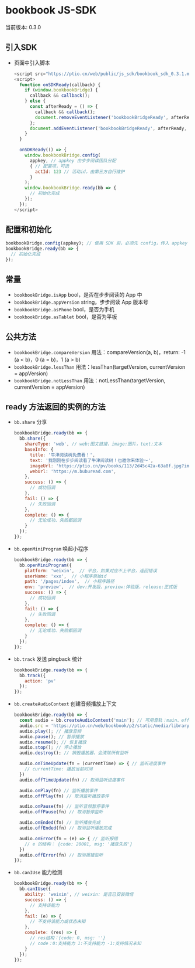 bookbook JS-SDK
===========================

当前版本: 0.3.0

## 引入SDK

* 页面中引入脚本

  ```js
  <script src="https://ptio.cn/web/public/js_sdk/bookbook_sdk_0.3.1.min.js"></script>
  <script>
    function onSDKReady(callback) {
      if (window.bookbookBridge) {
        callback && callback();
      } else {
        const afterReady = () => {
          callback && callback();
          document.removeEventListener('bookbookBridgeReady', afterReady, false);
        };
        document.addEventListener('bookbookBridgeReady', afterReady, false);
      }
    }

    onSDKReady(() => {
      window.bookbookBridge.config(
        appkey, // appkey 由步步阅读团队分配
        { // 配置项，可选
          actId: 123 // 活动id，由第三方自行维护
        }
      );
      window.bookbookBridge.ready(bb => {
        // 初始化完成
      });
    });
  </script>
  ```


## 配置和初始化

```js
bookbookBridge.config(appkey); // 使用 SDK 前，必须先 config，传入 appkey
bookbookBridge.ready(bb => {
  // 初始化完成
});
```

## 常量

* `bookbookBridge.isApp` bool，是否在步步阅读的 App 中
* `bookbookBridge.appVersion` string，步步阅读 App 版本号
* `bookbookBridge.asPhone` bool，是否为手机
* `bookbookBridge.asTablet` bool，是否为平板

## 公共方法

* `bookbookBridge.compareVersion` 用法：compareVersion(a, b)，return: -1 (a < b)，0 (a = b)，1 (a > b)
* `bookbookBridge.lessThan` 用法：lessThan(targetVersion, currentVersion = appVersion)
* `bookbookBridge.notLessThan` 用法：notLessThan(targetVersion, currentVersion = appVersion)

## ready 方法返回的实例的方法

* `bb.share` 分享

  ```js
  bookbookBridge.ready(bb => {
    bb.share({
      shareType: 'web', // web:图文链接，image:图片，text:文本
      baseInfo: {
        title: '牛津阅读树免费看！',
        text: '我刚刚在步步阅读看了牛津阅读树！也邀你来体验～',
        imageUrl: 'https://ptio.cn/pv/books/113/2d45c42a-63a8f.jpg?imageMogr2/crop/385x436/gravity/center/quality/86/interlace/1',
        webUrl: 'https://m.buburead.com',
      },
      success: () => {
        // 成功回调
      },
      fail: () => {
        // 失败回调
      },
      complete: () => {
        // 无论成功、失败都回调
      }
    });
  });
  ```

* `bb.openMiniProgram` 唤起小程序

  ```js
  bookbookBridge.ready(bb => {
    bb.openMiniProgram({
      platform: 'weixin',  // 平台，如果对应不上平台，返回错误
      userName: 'xxx',  // 小程序原始id
      path: '/pages/index',  // 小程序路径
      env: 'preview',  // dev:开发版，preview:体验版，release:正式版
      success: () => {
        // 成功回调
      }, 
      fail: () => {
        // 失败回调
      },
      complete: () => {
        // 无论成功、失败都回调
      }
    });
  });
  ```

* `bb.track` 发送 pingback 统计

  ```js
  bookbookBridge.ready(bb => {
    bb.track({
      action: 'pv'
    });
  });
  ```

* `bb.createAudioContext` 创建音频播放上下文

  ```js
  bookbookBridge.ready(bb => {
    const audio = bb.createAudioContext('main'); // 可用音轨：main、effect
    audio.src = 'https://ptio.cn/web/bookbook/p2/static/media/library-bgm.47a4fbd1.mp3'; // 音频资源地址
    audio.play(); // 播放音频
    audio.pause(); // 暂停播放
    audio.resume(); // 恢复播放
    audio.stop(); // 停止播放
    audio.destroy(); // 销毁播放器，会清除所有监听

    audio.onTimeUpdate(fn = (currentTime) => { // 监听进度事件
      // currentTime: 播放当前时间
    }) 
    audio.offTimeUpdate(fn) // 取消监听进度事件

    audio.onPlay(fn) // 监听播放事件
    audio.offPlay(fn) // 取消监听播放事件

    audio.onPause(fn) // 监听音频暂停事件
    audio.offPause(fn) // 取消暂停监听

    audio.onEnded(fn) // 监听播放完成
    audio.offEnded(fn) // 取消监听播放完成

    audio.onError(fn = (e) => { // 监听报错
      // e 的结构： {code: 20001, msg: '播放失败'}
    }) 
    audio.offError(fn) // 取消报错监听
  });
  ```

* `bb.canIUse` 能力检测

  ```js
  bookbookBridge.ready(bb => {
    bb.canIUse({
      ability: 'weixin', // weixin: 是否已安装微信
      success: () => {
        // 支持该能力 
      },
      fail: (e) => {
        // 不支持该能力或状态未知 
      },
      complete: (res) => {
        // res结构：{code: 0, msg: ''} 
        // code：0:支持能力 1:不支持能力 -1:支持情况未知 
      }
    });
  });
  ```
